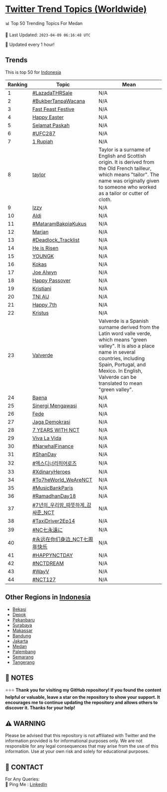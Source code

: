 [Twitter Trend Topics (Worldwide)](https://github.com/ErcinDedeoglu/Twitter-Trend-Topics)
==========


📊 Top 50 Trending Topics For Medan

📆 Last Updated: `2023-04-09 06:16:48 UTC`

🔧 Updated every 1 hour!


## Trends

This is top 50 for [Indonesia](</Indonesia>)

| Ranking | Topic | Mean |
| ------- | ------------ | ------------ |
| 1 | [#LazadaTHRSale](http://twitter.com/search?q=%23LazadaTHRSale) | N/A |
| 2 | [#BukberTanpaWacana](http://twitter.com/search?q=%23BukberTanpaWacana) | N/A |
| 3 | [Fast Feast Festive](http://twitter.com/search?q=Fast+Feast+Festive) | N/A |
| 4 | [Happy Easter](http://twitter.com/search?q=Happy+Easter) | N/A |
| 5 | [Selamat Paskah](http://twitter.com/search?q=Selamat+Paskah) | N/A |
| 6 | [#UFC287](http://twitter.com/search?q=%23UFC287) | N/A |
| 7 | [1 Rupiah](http://twitter.com/search?q=1+Rupiah) | N/A |
| 8 | [taylor](http://twitter.com/search?q=taylor) | Taylor is a surname of English and Scottish origin. It is derived from the Old French tailleur, which means "tailor". The name was originally given to someone who worked as a tailor or cutter of cloth. |
| 9 | [Izzy](http://twitter.com/search?q=Izzy) | N/A |
| 10 | [Aldi](http://twitter.com/search?q=Aldi) | N/A |
| 11 | [#MataramBakpiaKukus](http://twitter.com/search?q=%23MataramBakpiaKukus) | N/A |
| 12 | [Marjan](http://twitter.com/search?q=Marjan) | N/A |
| 13 | [#Deadlock_Tracklist](http://twitter.com/search?q=%23Deadlock_Tracklist) | N/A |
| 14 | [He is Risen](http://twitter.com/search?q=He+is+Risen) | N/A |
| 15 | [YOUNGK](http://twitter.com/search?q=YOUNGK) | N/A |
| 16 | [Kokas](http://twitter.com/search?q=Kokas) | N/A |
| 17 | [Joe Alwyn](http://twitter.com/search?q=Joe+Alwyn) | N/A |
| 18 | [Happy Passover](http://twitter.com/search?q=Happy+Passover) | N/A |
| 19 | [Kristiani](http://twitter.com/search?q=Kristiani) | N/A |
| 20 | [TNI AU](http://twitter.com/search?q=TNI+AU) | N/A |
| 21 | [Happy 7th](http://twitter.com/search?q=Happy+7th) | N/A |
| 22 | [Kristus](http://twitter.com/search?q=Kristus) | N/A |
| 23 | [Valverde](http://twitter.com/search?q=Valverde) | Valverde is a Spanish surname derived from the Latin word valle verde, which means "green valley". It is also a place name in several countries, including Spain, Portugal, and Mexico. In English, Valverde can be translated to mean "green valley". |
| 24 | [Baena](http://twitter.com/search?q=Baena) | N/A |
| 25 | [Sinergi Mengawasi](http://twitter.com/search?q=Sinergi+Mengawasi) | N/A |
| 26 | [Fede](http://twitter.com/search?q=Fede) | N/A |
| 27 | [Jaga Demokrasi](http://twitter.com/search?q=Jaga+Demokrasi) | N/A |
| 28 | [7 YEARS WITH NCT](http://twitter.com/search?q=7+YEARS+WITH+NCT) | N/A |
| 29 | [Viva La Vida](http://twitter.com/search?q=Viva+La+Vida) | N/A |
| 30 | [#NarwhalFinance](http://twitter.com/search?q=%23NarwhalFinance) | N/A |
| 31 | [#ShanDay](http://twitter.com/search?q=%23ShanDay) | N/A |
| 32 | [#엑스디너리히어로즈](http://twitter.com/search?q=%23%ec%97%91%ec%8a%a4%eb%94%94%eb%84%88%eb%a6%ac%ed%9e%88%ec%96%b4%eb%a1%9c%ec%a6%88) | N/A |
| 33 | [#XdinaryHeroes](http://twitter.com/search?q=%23XdinaryHeroes) | N/A |
| 34 | [#To7heWorld_WeAreNCT](http://twitter.com/search?q=%23To7heWorld_WeAreNCT) | N/A |
| 35 | [#MusicBankParis](http://twitter.com/search?q=%23MusicBankParis) | N/A |
| 36 | [#RamadhanDay18](http://twitter.com/search?q=%23RamadhanDay18) | N/A |
| 37 | [#7년의_우리맘_따뜻하게_감싸준_NCT](http://twitter.com/search?q=%237%eb%85%84%ec%9d%98_%ec%9a%b0%eb%a6%ac%eb%a7%98_%eb%94%b0%eb%9c%bb%ed%95%98%ea%b2%8c_%ea%b0%90%ec%8b%b8%ec%a4%80_NCT) | N/A |
| 38 | [#TaxiDriver2Ep14](http://twitter.com/search?q=%23TaxiDriver2Ep14) | N/A |
| 39 | [#NC七永遠に](http://twitter.com/search?q=%23NC%e4%b8%83%e6%b0%b8%e9%81%a0%e3%81%ab) | N/A |
| 40 | [#永远在你们身边_NCT七周年快乐](http://twitter.com/search?q=%23%e6%b0%b8%e8%bf%9c%e5%9c%a8%e4%bd%a0%e4%bb%ac%e8%ba%ab%e8%be%b9_NCT%e4%b8%83%e5%91%a8%e5%b9%b4%e5%bf%ab%e4%b9%90) | N/A |
| 41 | [#HAPPYNCTDAY](http://twitter.com/search?q=%23HAPPYNCTDAY) | N/A |
| 42 | [#NCTDREAM](http://twitter.com/search?q=%23NCTDREAM) | N/A |
| 43 | [#WayV](http://twitter.com/search?q=%23WayV) | N/A |
| 44 | [#NCT127](http://twitter.com/search?q=%23NCT127) | N/A |



## Other Regions in [Indonesia](</Indonesia>)

* [Bekasi](</Indonesia/Bekasi.md>)
* [Depok](</Indonesia/Depok.md>)
* [Pekanbaru](</Indonesia/Pekanbaru.md>)
* [Surabaya](</Indonesia/Surabaya.md>)
* [Makassar](</Indonesia/Makassar.md>)
* [Bandung](</Indonesia/Bandung.md>)
* [Jakarta](</Indonesia/Jakarta.md>)
* [Medan](</Indonesia/Medan.md>)
* [Palembang](</Indonesia/Palembang.md>)
* [Semarang](</Indonesia/Semarang.md>)
* [Tangerang](</Indonesia/Tangerang.md>)



## 📝 NOTES

⭐⭐⭐ **Thank you for visiting my GitHub repository! If you found the content helpful or valuable, leave a star on the repository to show your support. It encourages me to continue updating the repository and allows others to discover it. Thanks for your help!**


## ⚠️ WARNING

Please be advised that this repository is not affiliated with Twitter and the information provided is for informational purposes only. We are not responsible for any legal consequences that may arise from the use of this information. Use at your own risk and solely for educational purposes.


## 📨 CONTACT

 For Any Queries:  
            🏓 Ping Me : [LinkedIn](https://www.linkedin.com/in/ercindedeoglu/)
